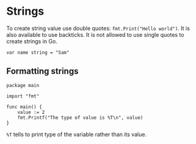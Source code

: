 # Strings

To create string value use double quotes: `fmt.Print("Hello world")`. It is also
available to use backticks. It is not allowed to use single quotes to create strings in
Go.

```
var name string = "Sam"
```

## Formatting strings

```
package main

import "fmt"

func main() {
    value := 2
    fmt.Printf("The type of value is %T\n", value)
}
```

`%T` tells to print type of the variable rather than its value.
